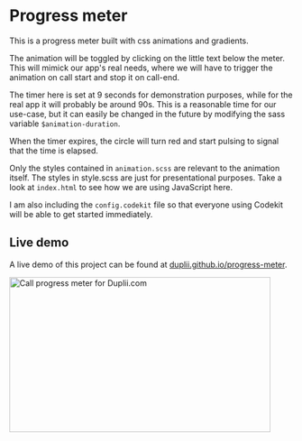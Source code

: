 # Progress meter

This is a progress meter built with css animations and gradients.

The animation will be toggled by clicking on the little text below the meter. This will mimick our app's real needs, where we will have to trigger the animation on call start and stop it on call-end.

The timer here is set at 9 seconds for demonstration purposes, while for the real app it will probably be around 90s. This is a reasonable time for our use-case, but it can easily be changed in the future by modifying the sass variable `$animation-duration`.

When the timer expires, the circle will turn red and start pulsing to signal that the time is elapsed.

Only the styles contained in `animation.scss` are relevant to the animation itself. The styles in style.scss are just for presentational purposes. Take a look at `index.html` to see how we are using JavaScript here.

I am also including the `config.codekit` file so that everyone using Codekit will be able to get started immediately.

## Live demo

A live demo of this project can be found at [duplii.github.io/progress-meter](http://duplii.github.io/progress-meter "Duplii | Progress meter demo").

<img src="https://duplii.s3.amazonaws.com/call-progress.jpg" width="463" height="275" alt="Call progress meter for Duplii.com" />